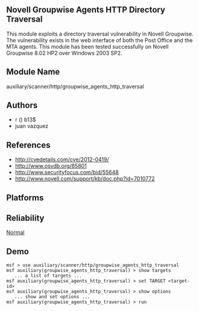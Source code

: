 ## Novell Groupwise Agents HTTP Directory Traversal

This module exploits a directory traversal vulnerability in 
Novell Groupwise. The vulnerability exists in the web 
interface of both the Post Office and the MTA agents. This 
module has been tested successfully on Novell Groupwise 8.02 
HP2 over Windows 2003 SP2.


## Module Name
auxiliary/scanner/http/groupwise_agents_http_traversal

## Authors
* r () b13$
* juan vazquez


## References
* http://cvedetails.com/cve/2012-0419/
* http://www.osvdb.org/85801
* http://www.securityfocus.com/bid/55648
* http://www.novell.com/support/kb/doc.php?id=7010772




## Platforms


## Reliability
[Normal](https://github.com/rapid7/metasploit-framework/wiki/Exploit-Ranking)

## Demo

```
msf > use auxiliary/scanner/http/groupwise_agents_http_traversal
msf auxiliary(groupwise_agents_http_traversal) > show targets
   ... a list of targets ...
msf auxiliary(groupwise_agents_http_traversal) > set TARGET <target-id>
msf auxiliary(groupwise_agents_http_traversal) > show options
   ... show and set options ...
msf auxiliary(groupwise_agents_http_traversal) > run
```
    
    
